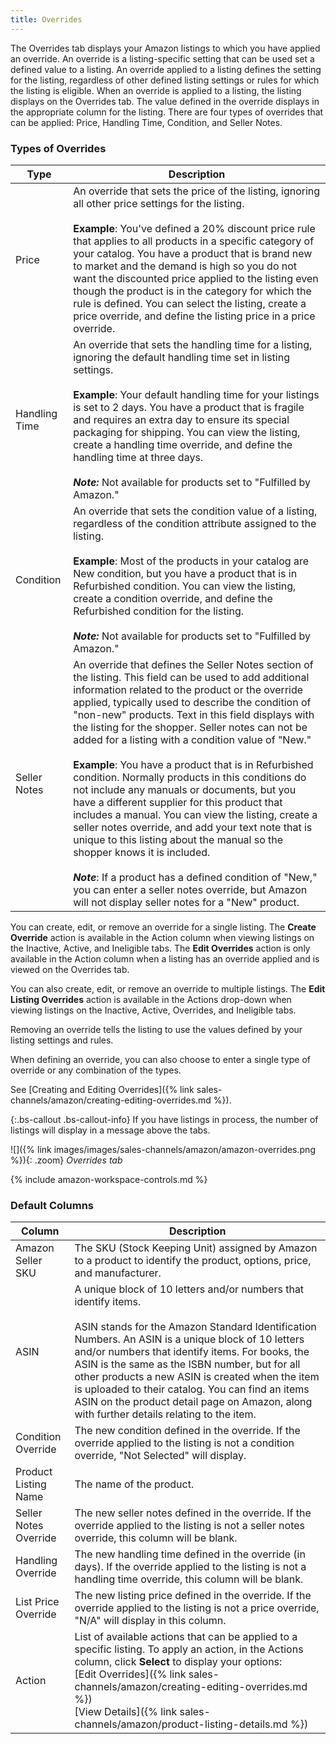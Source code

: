 ```yaml
---
title: Overrides
---
```



The Overrides tab displays your Amazon listings to which you have applied an override. An override is a listing-specific setting that can be used set a defined value to a listing. An override applied to a listing defines the setting for the listing, regardless of other defined listing settings or rules for which the listing is eligible. When an override is applied to a listing, the listing displays on the Overrides tab. The value defined in the override displays in the appropriate column for the listing. There are four types of overrides that can be applied: Price, Handling Time, Condition, and Seller Notes.

### Types of Overrides

|Type|Description|
|---|---|
|Price|An override that sets the price of the listing, ignoring all other price settings for the listing. <br/><br/>**Example**: You've defined a 20% discount price rule that applies to all products in a specific category of your catalog. You have a product that is brand new to market and the demand is high so you do not want the discounted price applied to the listing even though the product is in the category for which the rule is defined. You can select the listing, create a price override, and define the listing price in a price override. |
|Handling Time|An override that sets the handling time for a listing, ignoring the default handling time set in listing settings.<br/><br/>**Example**: Your default handling time for your listings is set to 2 days. You have a product that is fragile and requires an extra day to ensure its special packaging for shipping. You can view the listing, create a handling time override, and define the handling time at three days.<br/><br/>**_Note:_** Not available for products set to "Fulfilled by Amazon." |
|Condition|An override that sets the condition value of a listing, regardless of the condition attribute assigned to the listing.<br/><br/>**Example**: Most of the products in your catalog are New condition, but you have a product that is in Refurbished condition. You can view the listing, create a condition override, and define the Refurbished condition for the listing.<br/><br/>**_Note:_** Not available for products set to "Fulfilled by Amazon." |
|Seller Notes|An override that defines the Seller Notes section of the listing. This field can be used to add additional information related to the product or the override applied, typically used to describe the condition of "non-new" products. Text in this field displays with the listing for the shopper. Seller notes can not be added for a listing with a condition value of "New." <br/><br/>**Example**: You have a product that is in Refurbished condition. Normally products in this conditions do not include any manuals or documents, but you have a different supplier for this product that includes a manual. You can view the listing, create a seller notes override, and add your text note that is unique to this listing about the manual so the shopper knows it is included.<br/><br/>**_Note_**: If a product has a defined condition of "New," you can enter a seller notes override, but Amazon will not display seller notes for a "New" product.|

You can create, edit, or remove an override for a single listing. The **Create Override** action is available in the Action column when viewing listings on the Inactive, Active, and Ineligible tabs. The **Edit Overrides** action is only available in the Action column when a listing has an override applied and is viewed on the Overrides tab.

You can also create, edit, or remove an override to multiple listings. The **Edit Listing Overrides** action is available in the Actions drop-down when viewing listings on the Inactive, Active, Overrides, and Ineligible tabs.

Removing an override tells the listing to use the values defined by your listing settings and rules.

When defining an override, you can also choose to enter a single type of override or any combination of the types.

See [Creating and Editing Overrides]({% link sales-channels/amazon/creating-editing-overrides.md %}).

{:.bs-callout .bs-callout-info}
If you have listings in process, the number of listings will display in a message above the tabs.

![]({% link images/images/sales-channels/amazon/amazon-overrides.png %}){: .zoom}
_Overrides tab_

{% include amazon-workspace-controls.md %}

### Default Columns

|Column|Description|
|---|---|
|Amazon Seller SKU|The SKU (Stock Keeping Unit) assigned by Amazon to a product to identify the product, options, price, and manufacturer. |
|ASIN|A unique block of 10 letters and/or numbers that identify items.<br/><br/>ASIN stands for the Amazon Standard Identification Numbers. An ASIN is a unique block of 10 letters and/or numbers that identify items. For books, the ASIN is the same as the ISBN number, but for all other products a new ASIN is created when the item is uploaded to their catalog. You can find an items ASIN on the product detail page on Amazon, along with further details relating to the item. |
|Condition Override|The new condition defined in the override. If the override applied to the listing is not a condition override, "Not Selected" will display. |
|Product Listing Name|The name of the product. |
|Seller Notes Override|The new seller notes defined in the override. If the override applied to the listing is not a seller notes override, this column will be blank. |
|Handling Override|The new handling time defined in the override (in days). If the override applied to the listing is not a handling time override, this column will be blank. |
|List Price Override|The new listing price defined in the override. If the override applied to the listing is not a price override, "N/A" will display in this column. |
|Action|List of available actions that can be applied to a specific listing. To apply an action, in the Actions column, click **Select** to display your options:<br/>[Edit Overrides]({% link sales-channels/amazon/creating-editing-overrides.md %})<br/>[View Details]({% link sales-channels/amazon/product-listing-details.md %}) |
